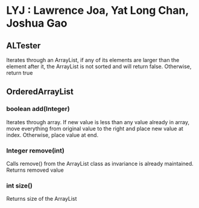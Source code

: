 # LYJ : Lawrence Joa, Yat Long Chan, Joshua Gao
## ALTester
Iterates through an ArrayList, if any of its elements are larger than the element after it, the ArrayList is not sorted and will return false. Otherwise, return true

## OrderedArrayList

### boolean add(Integer)
Iterates through array. If new value is less than any value already in array, move everything from original value to the right and place new value at index. Otherwise, place value at end.

### Integer remove(int) 
Calls remove() from the ArrayList class as invariance is already maintained. Returns removed value

### int size()
Returns size of the ArrayList

